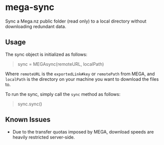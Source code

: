 # mega-sync #
Sync a Mega.nz public folder (read only) to a local directory without downloading redundant data.


## Usage ##
The sync object is initialized as follows:

> sync = MEGAsync(remoteURL, localPath)

Where `remoteURL` is the `exportedLink#key` or `remotePath` from MEGA, and `localPath` is the directory on your machine you want to download the files to.

To run the sync, simply call the `sync` method as follows:

> sync.sync()

## Known Issues ##

* Due to the transfer quotas imposed by MEGA, download speeds are heavily restricted server-side.
